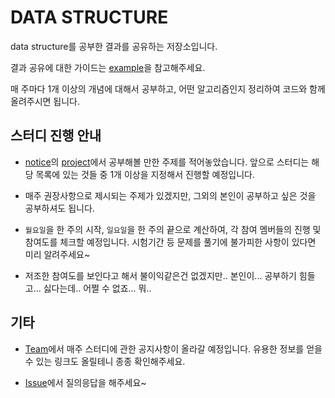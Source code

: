 # DATA STRUCTURE

data structure를 공부한 결과를 공유하는 저장소입니다.

결과 공유에 대한 가이드는 [example](https://github.com/algorithm-011/data-structure)을 참고해주세요.

매 주마다 1개 이상의 개념에 대해서 공부하고, 어떤 알고리즘인지 정리하여 코드와 함께 올려주시면 됩니다.

## 스터디 진행 안내

- [notice](https://github.com/algorithm-011/notice)의 [project](https://github.com/algorithm-011/notice/projects/1)에서 공부해볼 만한 주제를 적어놓았습니다. 앞으로 스터디는 해당 목록에 있는 것들 중 1개 이상을 지정해서 진행할 예정입니다.

- 매주 권장사항으로 제시되는 주제가 있겠지만, 그외의 본인이 공부하고 싶은 것을 공부하셔도 됩니다.

- `월요일`을 한 주의 시작, `일요일`을 한 주의 끝으로 계산하여, 각 참여 멤버들의 진행 및 참여도를 체크할 예정입니다. 시험기간 등 문제를 풀기에 불가피한 사항이 있다면 미리 알려주세요~

- 저조한 참여도를 보인다고 해서 불이익같은건 없겠지만.. 본인이... 공부하기 힘들고... 싫다는데.. 어쩔 수 없죠... 뭐..

## 기타

- [Team](https://github.com/orgs/algorithm-011/teams)에서 매주 스터디에 관한 공지사항이 올라갈 예정입니다. 유용한 정보를 얻을 수 있는 링크도 올릴테니 종종 확인해주세요.

- [Issue](https://github.com/algorithm-011/data-structure/issues)에서 질의응답을 해주세요~
